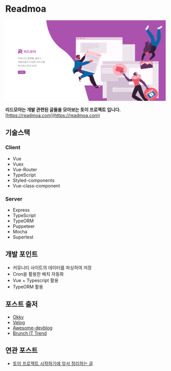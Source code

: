 # Readmoa

![커버](cover.png)

**리드모아는 개발 관련된 글들을 모아보는 토이 프로젝트 입니다.**  
[https://readmoa.com](https://readmoa.com)

## 기술스택
### Client
* Vue
* Vuex
* Vue-Router
* TypeScript
* Styled-components
* Vue-class-component

### Server
* Express
* TypeScript
* TypeORM
* Puppeteer
* Mocha
* Supertest

## 개발 포인트
* 커뮤니티 사이트의 데이터를 파싱하여 저장
* Cron을 활용한 배치 자동화
* Vue + Typescript 활용
* TypeORM 활용


## 포스트 출저
* [Okky](https://okky.kr)
* [Velog](https://velog.io)
* [Awesome-devblog](https://awesome-devblog.netlify.com/)
* [Brunch IT Trend](https://brunch.co.kr/keyword/IT_%ED%8A%B8%EB%A0%8C%EB%93%9C?q=g)

## 연관 포스트
* [토이 프로젝트 시작하기에 앞서 정리하는 글](https://devhyun.com/blog/post/9)
